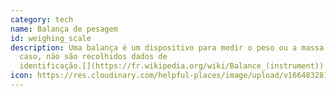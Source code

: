 ```yaml
---
category: tech
name: Balança de pesagem
id: weighing_scale
description: Uma balança é um dispositivo para medir o peso ou a massa. Neste
  caso, não são recolhidos dados de
  identificação.[](https://fr.wikipedia.org/wiki/Balance_(instrument))
icon: https://res.cloudinary.com/helpful-places/image/upload/v1664832814/dtpr-icons/tech/weight_wz5wv8.svg
---
```

